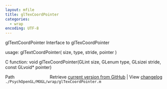 ```yaml
---
layout: mfile
title: glTexCoordPointer
categories:
  - wrap
encoding: UTF-8
---
```


glTextCoordPointer  Interface to glTexCoordPointer

usage:  glTextCoordPointer( size, type, stride, pointer )

C function:  void glTexCoordPointer(GLint size, GLenum type, GLsizei stride, const GLvoid\* pointer)


<div class="code_header" style="text-align:right;">
  <span style="float:left;">Path&nbsp;&nbsp;</span> <span class="counter">Retrieve <a href=
  "https://raw.github.com/Psychtoolbox-3/Psychtoolbox-3/beta/./PsychOpenGL/MOGL/wrap/glTexCoordPointer.m">current version from GitHub</a> | View <a href=
  "https://github.com/Psychtoolbox-3/Psychtoolbox-3/commits/beta/./PsychOpenGL/MOGL/wrap/glTexCoordPointer.m">changelog</a></span>
</div>
<div class="code">
  <code>./PsychOpenGL/MOGL/wrap/glTexCoordPointer.m</code>
</div>
